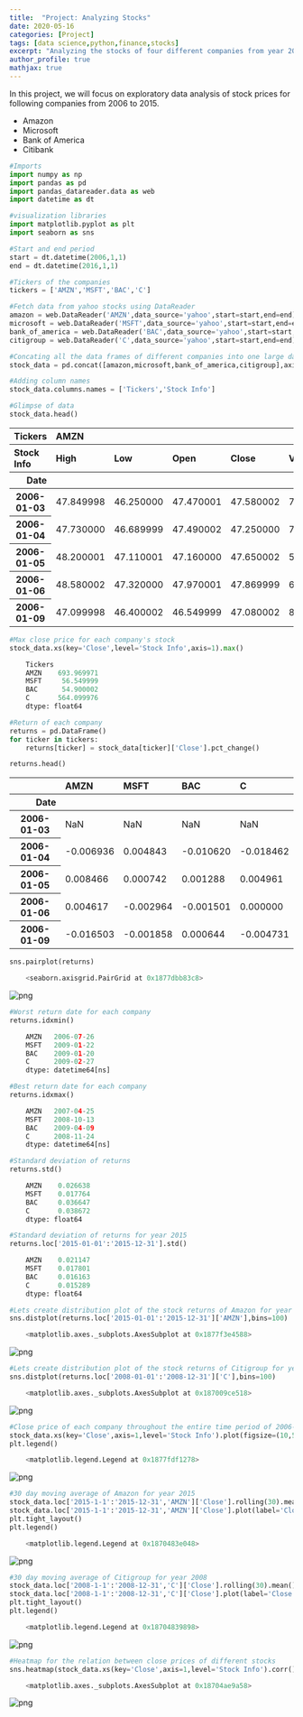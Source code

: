```yaml
---
title:  "Project: Analyzing Stocks"
date: 2020-05-16
categories: [Project]
tags: [data science,python,finance,stocks]
excerpt: "Analyzing the stocks of four different companies from year 2006 to 2015"
author_profile: true
mathjax: true
---
```


In this project, we will focus on exploratory data analysis of stock prices for following companies from 2006 to 2015.
* Amazon
* Microsoft
* Bank of America
* Citibank

```python
#Imports
import numpy as np
import pandas as pd
import pandas_datareader.data as web
import datetime as dt
```

```python
#visualization libraries
import matplotlib.pyplot as plt
import seaborn as sns
```

```python
#Start and end period
start = dt.datetime(2006,1,1)
end = dt.datetime(2016,1,1)
```

```python
#Tickers of the companies
tickers = ['AMZN','MSFT','BAC','C']
```

```python
#Fetch data from yahoo stocks using DataReader
amazon = web.DataReader('AMZN',data_source='yahoo',start=start,end=end)
microsoft = web.DataReader('MSFT',data_source='yahoo',start=start,end=end)
bank_of_america = web.DataReader('BAC',data_source='yahoo',start=start,end=end)
citigroup = web.DataReader('C',data_source='yahoo',start=start,end=end)
```

```python
#Concating all the data frames of different companies into one large data frame. 
stock_data = pd.concat([amazon,microsoft,bank_of_america,citigroup],axis=1,keys=tickers)
```

```python
#Adding column names
stock_data.columns.names = ['Tickers','Stock Info']
```

```python
#Glimpse of data
stock_data.head()
```

<div>
<style scoped>
    .dataframe tbody tr th:only-of-type {
        vertical-align: middle;
    }

    .dataframe tbody tr th {
        vertical-align: top;
    }

    .dataframe thead tr th {
        text-align: left;
    }

    .dataframe thead tr:last-of-type th {
        text-align: right;
    }
</style>
<table class="dataframe">
  <thead>
    <tr>
      <th>Tickers</th>
      <th colspan="6" halign="left">AMZN</th>
      <th colspan="6" halign="left">MSFT</th>
      <th colspan="6" halign="left">BAC</th>
      <th colspan="6" halign="left">C</th>
    </tr>
    <tr>
      <th>Stock Info</th>
      <th>High</th>
      <th>Low</th>
      <th>Open</th>
      <th>Close</th>
      <th>Volume</th>
      <th>Adj Close</th>
      <th>High</th>
      <th>Low</th>
      <th>Open</th>
      <th>Close</th>
      <th>Volume</th>
      <th>Adj Close</th>
      <th>High</th>
      <th>Low</th>
      <th>Open</th>
      <th>Close</th>
      <th>Volume</th>
      <th>Adj Close</th>
      <th>High</th>
      <th>Low</th>
      <th>Open</th>
      <th>Close</th>
      <th>Volume</th>
      <th>Adj Close</th>
    </tr>
    <tr>
      <th>Date</th>
      <th></th>
      <th></th>
      <th></th>
      <th></th>
      <th></th>
      <th></th>
      <th></th>
      <th></th>
      <th></th>
      <th></th>
      <th></th>
      <th></th>
      <th></th>
      <th></th>
      <th></th>
      <th></th>
      <th></th>
      <th></th>
      <th></th>
      <th></th>
      <th></th>
      <th></th>
      <th></th>
      <th></th>
    </tr>
  </thead>
  <tbody>
    <tr>
      <th>2006-01-03</th>
      <td>47.849998</td>
      <td>46.250000</td>
      <td>47.470001</td>
      <td>47.580002</td>
      <td>7582200</td>
      <td>47.580002</td>
      <td>27.000000</td>
      <td>26.10</td>
      <td>26.250000</td>
      <td>26.840000</td>
      <td>79973000.0</td>
      <td>19.602528</td>
      <td>47.180000</td>
      <td>46.150002</td>
      <td>46.919998</td>
      <td>47.080002</td>
      <td>16296700.0</td>
      <td>35.298687</td>
      <td>493.799988</td>
      <td>481.100006</td>
      <td>490.000000</td>
      <td>492.899994</td>
      <td>1537600.0</td>
      <td>440.882477</td>
    </tr>
    <tr>
      <th>2006-01-04</th>
      <td>47.730000</td>
      <td>46.689999</td>
      <td>47.490002</td>
      <td>47.250000</td>
      <td>7440900</td>
      <td>47.250000</td>
      <td>27.080000</td>
      <td>26.77</td>
      <td>26.770000</td>
      <td>26.969999</td>
      <td>57975600.0</td>
      <td>19.697485</td>
      <td>47.240002</td>
      <td>46.450001</td>
      <td>47.000000</td>
      <td>46.580002</td>
      <td>17757900.0</td>
      <td>34.923801</td>
      <td>491.000000</td>
      <td>483.500000</td>
      <td>488.600006</td>
      <td>483.799988</td>
      <td>1870900.0</td>
      <td>432.742950</td>
    </tr>
    <tr>
      <th>2006-01-05</th>
      <td>48.200001</td>
      <td>47.110001</td>
      <td>47.160000</td>
      <td>47.650002</td>
      <td>5417200</td>
      <td>47.650002</td>
      <td>27.129999</td>
      <td>26.91</td>
      <td>26.959999</td>
      <td>26.990000</td>
      <td>48245500.0</td>
      <td>19.712091</td>
      <td>46.830002</td>
      <td>46.320000</td>
      <td>46.580002</td>
      <td>46.639999</td>
      <td>14970700.0</td>
      <td>34.968796</td>
      <td>487.799988</td>
      <td>484.000000</td>
      <td>484.399994</td>
      <td>486.200012</td>
      <td>1143100.0</td>
      <td>434.889679</td>
    </tr>
    <tr>
      <th>2006-01-06</th>
      <td>48.580002</td>
      <td>47.320000</td>
      <td>47.970001</td>
      <td>47.869999</td>
      <td>6152900</td>
      <td>47.869999</td>
      <td>27.000000</td>
      <td>26.49</td>
      <td>26.889999</td>
      <td>26.910000</td>
      <td>100963000.0</td>
      <td>19.653666</td>
      <td>46.910000</td>
      <td>46.349998</td>
      <td>46.799999</td>
      <td>46.570000</td>
      <td>12599800.0</td>
      <td>34.916302</td>
      <td>489.000000</td>
      <td>482.000000</td>
      <td>488.799988</td>
      <td>486.200012</td>
      <td>1370200.0</td>
      <td>434.889679</td>
    </tr>
    <tr>
      <th>2006-01-09</th>
      <td>47.099998</td>
      <td>46.400002</td>
      <td>46.549999</td>
      <td>47.080002</td>
      <td>8943100</td>
      <td>47.080002</td>
      <td>27.070000</td>
      <td>26.76</td>
      <td>26.930000</td>
      <td>26.860001</td>
      <td>55625000.0</td>
      <td>19.617136</td>
      <td>46.970001</td>
      <td>46.360001</td>
      <td>46.720001</td>
      <td>46.599998</td>
      <td>15619400.0</td>
      <td>34.938789</td>
      <td>487.399994</td>
      <td>483.000000</td>
      <td>486.000000</td>
      <td>483.899994</td>
      <td>1680700.0</td>
      <td>432.832489</td>
    </tr>
  </tbody>
</table>
</div>

```python
#Max close price for each company's stock
stock_data.xs(key='Close',level='Stock Info',axis=1).max()

    Tickers
    AMZN    693.969971
    MSFT     56.549999
    BAC      54.900002
    C       564.099976
    dtype: float64
```

```python
#Return of each company
returns = pd.DataFrame()
for ticker in tickers:
    returns[ticker] = stock_data[ticker]['Close'].pct_change()
```

```python
returns.head()
```

<div>
<style scoped>
    .dataframe tbody tr th:only-of-type {
        vertical-align: middle;
    }

    .dataframe tbody tr th {
        vertical-align: top;
    }

    .dataframe thead th {
        text-align: right;
    }
</style>
<table class="dataframe">
  <thead>
    <tr style="text-align: right;">
      <th></th>
      <th>AMZN</th>
      <th>MSFT</th>
      <th>BAC</th>
      <th>C</th>
    </tr>
    <tr>
      <th>Date</th>
      <th></th>
      <th></th>
      <th></th>
      <th></th>
    </tr>
  </thead>
  <tbody>
    <tr>
      <th>2006-01-03</th>
      <td>NaN</td>
      <td>NaN</td>
      <td>NaN</td>
      <td>NaN</td>
    </tr>
    <tr>
      <th>2006-01-04</th>
      <td>-0.006936</td>
      <td>0.004843</td>
      <td>-0.010620</td>
      <td>-0.018462</td>
    </tr>
    <tr>
      <th>2006-01-05</th>
      <td>0.008466</td>
      <td>0.000742</td>
      <td>0.001288</td>
      <td>0.004961</td>
    </tr>
    <tr>
      <th>2006-01-06</th>
      <td>0.004617</td>
      <td>-0.002964</td>
      <td>-0.001501</td>
      <td>0.000000</td>
    </tr>
    <tr>
      <th>2006-01-09</th>
      <td>-0.016503</td>
      <td>-0.001858</td>
      <td>0.000644</td>
      <td>-0.004731</td>
    </tr>
  </tbody>
</table>
</div>

```python
sns.pairplot(returns)

    <seaborn.axisgrid.PairGrid at 0x1877dbb83c8>
```

![png](/projects/Finance_project/images/Finance_project_14_1.png)

```python
#Worst return date for each company
returns.idxmin()

    AMZN   2006-07-26
    MSFT   2009-01-22
    BAC    2009-01-20
    C      2009-02-27
    dtype: datetime64[ns]
```

```python
#Best return date for each company
returns.idxmax()

    AMZN   2007-04-25
    MSFT   2008-10-13
    BAC    2009-04-09
    C      2008-11-24
    dtype: datetime64[ns]
```

```python
#Standard deviation of returns
returns.std()

    AMZN    0.026638
    MSFT    0.017764
    BAC     0.036647
    C       0.038672
    dtype: float64
```

```python
#Standard deviation of returns for year 2015
returns.loc['2015-01-01':'2015-12-31'].std()

    AMZN    0.021147
    MSFT    0.017801
    BAC     0.016163
    C       0.015289
    dtype: float64
```

```python
#Lets create distribution plot of the stock returns of Amazon for year 2015
sns.distplot(returns.loc['2015-01-01':'2015-12-31']['AMZN'],bins=100)

    <matplotlib.axes._subplots.AxesSubplot at 0x1877f3e4588>
```

![png](/projects/Finance_project/images/Finance_project_19_1.png)

```python
#Lets create distribution plot of the stock returns of Citigroup for year 2008
sns.distplot(returns.loc['2008-01-01':'2008-12-31']['C'],bins=100)

    <matplotlib.axes._subplots.AxesSubplot at 0x187009ce518>
```

![png](/projects/Finance_project/images/Finance_project_20_1.png)

```python
#Close price of each company throughout the entire time period of 2006-2015
stock_data.xs(key='Close',axis=1,level='Stock Info').plot(figsize=(10,5))
plt.legend()

    <matplotlib.legend.Legend at 0x1877fdf1278>
```

![png](/projects/Finance_project/images/Finance_project_21_1.png)

```python
#30 day moving average of Amazon for year 2015
stock_data.loc['2015-1-1':'2015-12-31','AMZN']['Close'].rolling(30).mean().plot(figsize=(10,5),label='MA30')
stock_data.loc['2015-1-1':'2015-12-31','AMZN']['Close'].plot(label='Close')
plt.tight_layout()
plt.legend()

    <matplotlib.legend.Legend at 0x1870483e048>
```

![png](/projects/Finance_project/images/Finance_project_22_1.png)

```python
#30 day moving average of Citigroup for year 2008
stock_data.loc['2008-1-1':'2008-12-31','C']['Close'].rolling(30).mean().plot(figsize=(10,5),label='MA30')
stock_data.loc['2008-1-1':'2008-12-31','C']['Close'].plot(label='Close')
plt.tight_layout()
plt.legend()

    <matplotlib.legend.Legend at 0x18704839898>
```

![png](/projects/Finance_project/images/Finance_project_23_1.png)

```python
#Heatmap for the relation between close prices of different stocks
sns.heatmap(stock_data.xs(key='Close',axis=1,level='Stock Info').corr(),cmap='magma_r',annot=True)

    <matplotlib.axes._subplots.AxesSubplot at 0x18704ae9a58>
```

![png](/projects/Finance_project/images/Finance_project_24_1.png)
